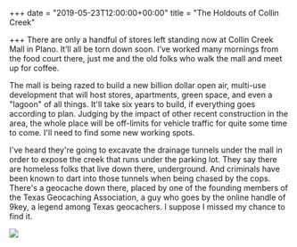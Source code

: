 +++
date = "2019-05-23T12:00:00+00:00"
title = "The Holdouts of Collin Creek"

+++
There are only a handful of stores left standing now at Collin Creek Mall in Plano. It’ll all be torn down soon. I’ve worked many mornings from the food court there, just me and the old folks who walk the mall and meet up for coffee.

The mall is being razed to build a new billion dollar open air, multi-use development that will host stores, apartments, green space, and even a "lagoon" of all things. It'll take six years to build, if everything goes according to plan. Judging by the impact of other recent construction in the area, the whole place will be off-limits for vehicle traffic for quite some time to come. I'll need to find some new working spots.

I've heard they're going to excavate the drainage tunnels under the mall in order to expose the creek that runs under the parking lot. They say there are homeless folks that live down there, underground. And criminals have been known to dart into those tunnels when being chased by the cops. There's a geocache down there, placed by one of the founding members of the Texas Geocaching Association, a guy who goes by the online handle of 9key, a legend among Texas geocachers. I suppose I missed my chance to find it.

![](https://res.cloudinary.com/tobyblog/image/upload/v1558640532/img/E3A48F5F-4F41-4B3F-B65A-2361AFB957C3.jpg)